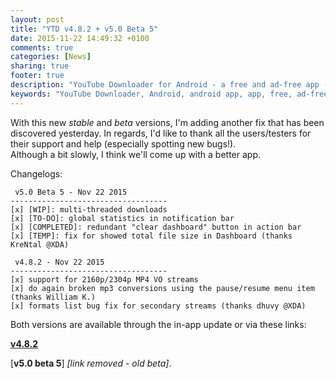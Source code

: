 ```yaml
---
layout: post
title: "YTD v4.8.2 + v5.0 Beta 5"
date: 2015-11-22 14:49:32 +0100
comments: true
categories: [News]
sharing: true
footer: true
description: "YouTube Downloader for Android - a free and ad-free app - new version"
keywords: "YouTube Downloader, Android, android app, app, free, ad-free, no ads, dentex, XDA, XDA_dentex, twidentex, YouTube, downloader, FFmpeg, audio, music, video, extraction, mp3, easy, dentex, 1080p, 720p, 480p, HD, 4K, 3gp, webm, mp4, m4a, ogg, flv, opus, 360°, 3D"
---
```

With this new *stable* and *beta* versions, I'm adding another fix that has been discovered yesterday. In regards, I'd like to thank all the users/testers for their support and help (especially spotting new bugs!).   
Although a bit slowly, I think we'll come up with a better app.

Changelogs:

     v5.0 Beta 5 - Nov 22 2015
    -----------------------------------
    [x] [WIP]: multi-threaded downloads
    [x] [TO-DO]: global statistics in notification bar
    [x] [COMPLETED]: redundant "clear dashboard" button in action bar
    [x] [TEMP]: fix for showed total file size in Dashboard (thanks  KreNtal @XDA)

     v4.8.2 - Nov 22 2015
    -----------------------------------
    [x] support for 2160p/2304p MP4 VO streams
    [x] do again broken mp3 conversions using the pause/resume menu item (thanks William K.)
    [x] formats list bug fix for secondary streams (thanks dhuvy @XDA)

Both versions are available through the in-app update or via these links:

[**v4.8.2**](http://dentex.github.io/files/apk/latest/dentex.youtube.downloader.apk)

[**v5.0 beta 5**] *[link removed - old beta]*.
